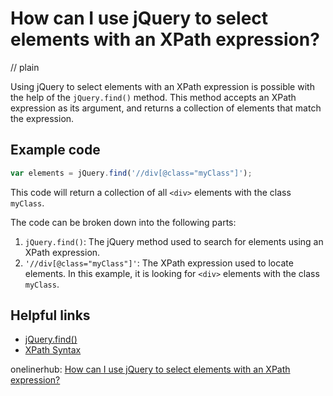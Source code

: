 # How can I use jQuery to select elements with an XPath expression?
// plain

Using jQuery to select elements with an XPath expression is possible with the help of the `jQuery.find()` method. This method accepts an XPath expression as its argument, and returns a collection of elements that match the expression.

## Example code

```javascript
var elements = jQuery.find('//div[@class="myClass"]');
```

This code will return a collection of all `<div>` elements with the class `myClass`.

The code can be broken down into the following parts:

1. `jQuery.find()`: The jQuery method used to search for elements using an XPath expression.
2. `'//div[@class="myClass"]'`: The XPath expression used to locate elements. In this example, it is looking for `<div>` elements with the class `myClass`.

## Helpful links

- [jQuery.find()](https://api.jquery.com/jQuery.find/)
- [XPath Syntax](https://www.w3schools.com/xml/xpath_syntax.asp)

onelinerhub: [How can I use jQuery to select elements with an XPath expression?](https://onelinerhub.com/jquery/how-can-i-use-jquery-to-select-elements-with-an-xpath-expression)